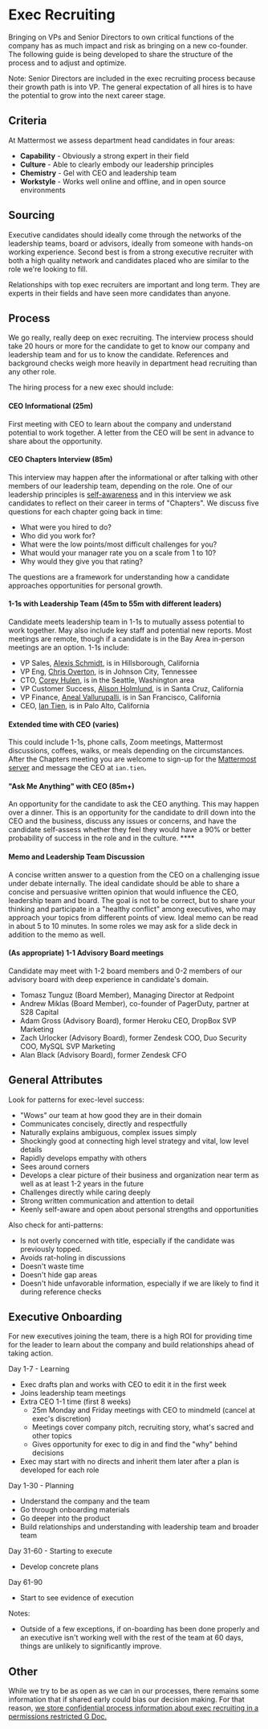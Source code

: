 # Exec Recruiting

Bringing on VPs and Senior Directors to own critical functions of the company has as much impact and risk as bringing on a new co-founder. The following guide is being developed to share the structure of the process and to adjust and optimize.

Note: Senior Directors are included in the exec recruiting process because their growth path is into VP. The general expectation of all hires is to have the potential to grow into the next career stage.

## Criteria

At Mattermost we assess department head candidates in four areas:

* **Capability** - Obviously a strong expert in their field
* **Culture** - Able to clearly embody our leadership principles
* **Chemistry** - Gel with CEO and leadership team
* **Workstyle** - Works well online and offline, and in open source environments 

## Sourcing

Executive candidates should ideally come through the networks of the leadership teams, board or advisors, ideally from someone with hands-on working experience. Second best is from a strong executive recruiter with both a high quality network and candidates placed who are similar to the role we're looking to fill.

Relationships with top exec recruiters are important and long term. They are experts in their fields and have seen more candidates than anyone.

## Process

We go really, really deep on exec recruiting. The interview process should take 20 hours or more for the candidate to get to know our company and leadership team and for us to know the candidate. References and background checks weigh more heavily in department head recruiting than any other role.

The hiring process for a new exec should include:

#### **CEO Informational \(25m\)** 

First meeting with CEO to learn about the company and understand potential to work together. A letter from the CEO will be sent in advance to share about the opportunity. 

#### **CEO Chapters Interview \(85m\)** 

This interview may happen after the informational or after talking with other members of our leadership team, depending on the role. One of our leadership principles is [self-awareness](../../../company/about-mattermost/#leadership-principles) and in this interview we ask candidates to reflect on their career in terms of "Chapters". We discuss five questions for each chapter going back in time: 

* What were you hired to do?
* Who did you work for? 
* What were the low points/most difficult challenges for you? 
* What would your manager rate you on a scale from 1 to 10? 
* Why would they give you that rating? 

The questions are a framework for understanding how a candidate approaches opportunities for personal growth. 

#### **1-1s with Leadership Team \(45m to 55m with different leaders\)** 

Candidate meets leadership team in 1-1s to mutually assess potential to work together. May also include key staff and potential new reports. Most meetings are remote, though if a candidate is in the Bay Area in-person meetings are an option. 1-1s include:  

* VP Sales, [Alexis Schmidt](https://www.linkedin.com/in/alexis-schmidt-4819281/), is in Hillsborough, California 
* VP Eng, [Chris Overton](https://www.linkedin.com/in/chris-overton-62b235/), is in Johnson City, Tennessee
* CTO, [Corey Hulen](https://www.linkedin.com/in/coreyhulen/), is in the Seattle, Washington area
* VP Customer Success, [Alison Holmlund](https://www.linkedin.com/in/alisonholmlund/), is in Santa Cruz, California 
* VP Finance, [Aneal Vallurupalli](https://www.linkedin.com/in/aneal-vallurupalli-4b573a38/), is in San Francisco, California 
* CEO, [Ian Tien](https://www.linkedin.com/in/iantien/), is in Palo Alto, California 

#### **Extended time with CEO** **\(varies\)** 

This could include 1-1s, phone calls, Zoom meetings, Mattermost discussions, coffees, walks, or meals depending on the circumstances. After the Chapters meeting you are welcome to sign-up for the [Mattermost server](https://community.mattermost.com/) and message the CEO at `ian.tien`**.**

#### **"Ask Me Anything" with CEO \(85m+\)** 

An opportunity for the candidate to ask the CEO anything. This may happen over a dinner. This is an opportunity for the candidate to drill down into the CEO and the business, discuss any issues or concerns, and have the candidate self-assess whether they feel they would have a 90% or better probability of success in the role and in the culture.  ****

#### **Memo and Leadership Team Discussion** 

A concise written answer to a question from the CEO on a challenging issue under debate internally. The ideal candidate should be able to share a concise and persuasive written opinion that would influence the CEO, leadership team and board. The goal is not to be correct, but to share your thinking and participate in a "healthy conflict" among executives, who may approach your topics from different points of view. Ideal memo can be read in about 5 to 10 minutes. In some roles we may ask for a slide deck in addition to the memo as well. 

#### **\(As appropriate\) 1-1 Advisory Board meetings** 

Candidate may meet with 1-2 board members and 0-2 members of our advisory board with deep experience in candidate's domain.

* Tomasz Tunguz \(Board Member\), Managing Director at Redpoint 
* Andrew Miklas \(Board Member\), co-founder of PagerDuty, partner at S28 Capital 
* Adam Gross \(Advisory Board\), former Heroku CEO, DropBox SVP Marketing
* Zach Urlocker \(Advisory Board\), former Zendesk COO, Duo Security COO, MySQL SVP Marketing 
* Alan Black \(Advisory Board\), former Zendesk CFO

## General Attributes

Look for patterns for exec-level success:  
 - "Wows" our team at how good they are in their domain  
 - Communicates concisely, directly and respectfully  
 - Naturally explains ambiguous, complex issues simply   
 - Shockingly good at connecting high level strategy and vital, low level details  
 - Rapidly develops empathy with others  
 - Sees around corners  
 - Develops a clear picture of their business and organization near term as well as at least 1-2 years in the future   
 - Challenges directly while caring deeply  
 - Strong written communication and attention to detail  
 - Keenly self-aware and open about personal strengths and opportunities

Also check for anti-patterns:  
 - Is not overly concerned with title, especially if the candidate was previously topped.   
 - Avoids rat-holing in discussions  
 - Doesn't waste time  
 - Doesn't hide gap areas  
 - Doesn't hide unfavorable information, especially if we are likely to find it during reference checks

## Executive Onboarding

For new executives joining the team, there is a high ROI for providing time for the leader to learn about the company and build relationships ahead of taking action.

Day 1-7 - Learning  
 - Exec drafts plan and works with CEO to edit it in the first week  
 - Joins leadership team meetings  
 - Extra CEO 1-1 time \(first 8 weeks\)   
   - 25m Monday and Friday meetings with CEO to mindmeld \(cancel at exec's discretion\)  
   - Meetings cover company pitch, recruiting story, what's sacred and other topics  
   - Gives opportunity for exec to dig in and find the "why" behind decisions   
 - Exec may start with no directs and inherit them later after a plan is developed for each role  

Day 1-30 - Planning  
 - Understand the company and the team  
 - Go through onboarding materials  
 - Go deeper into the product  
 - Build relationships and understanding with leadership team and broader team

Day 31-60 - Starting to execute  
 - Develop concrete plans

Day 61-90  
 - Start to see evidence of execution

Notes:  
 - Outside of a few exceptions, if on-boarding has been done properly and an executive isn't working well with the rest of the team at 60 days, things are unlikely to significantly improve.



## Other 

While we try to be as open as we can in our processes, there remains some information that if shared early could bias our decision making. For that reason, [we store confidential process information about exec recruiting in a permissions restricted G Doc. ](https://docs.google.com/document/d/1AKL2IvivMBihDUa9doAlaPNf97hKH2jNQbMCRkHQ1V4/edit)



